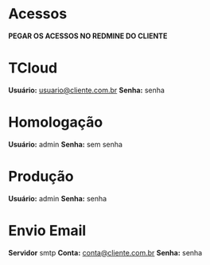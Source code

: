 # Acessos 

**PEGAR OS ACESSOS NO REDMINE DO CLIENTE**

# TCloud
**Usuário:** usuario@cliente.com.br
**Senha:** senha

# Homologação
**Usuário:** admin
**Senha:** sem senha

# Produção
**Usuário:** admin
**Senha:** senha

# Envio Email
**Servidor** smtp
**Conta:** conta@cliente.com.br
**Senha:** senha